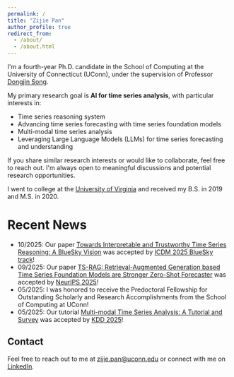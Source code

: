 ```yaml
---
permalink: /
title: "Zijie Pan"
author_profile: true
redirect_from: 
  - /about/
  - /about.html
---
```


I'm a fourth-year Ph.D. candidate in the School of Computing at the University of Connecticut (UConn), under the supervision of Professor [Dongjin Song](https://songdj.github.io/). 

My primary research goal is **AI for time series analysis**, with particular interests in:

- Time series reasoning system
- Advancing time series forecasting with time series foundation models
- Multi-modal time series analysis
- Leveraging Large Language Models (LLMs) for time series forecasting and understanding
<!-- - Graph-based learning for temporal biomedical and healthcare data -->



If you share similar research interests or would like to collaborate, feel free to reach out. I'm always open to meaningful discussions and potential research opportunities.

I went to college at the [University of Virginia](https://www.virginia.edu/) and received my B.S. in 2019 and M.S. in 2020.

<i class="fas fa-newspaper"></i> Recent News
======
- 10/2025: Our paper [Towards Interpretable and Trustworthy Time Series Reasoning: A BlueSky Vision](https://arxiv.org/abs/2510.16980) was accepted by [ICDM 2025 BlueSky track](https://www3.cs.stonybrook.edu/~icdm2025/cfbtp.html)!
- 09/2025: Our paper [TS-RAG: Retrieval-Augmented Generation based Time Series Foundation Models are Stronger Zero-Shot Forecaster](https://arxiv.org/abs/2503.07649) was accepted by [NeurIPS 2025](https://neurips.cc/)!
- 05/2025: I was honored to receive the Predoctoral Fellowship for Outstanding Scholarly and Research Accomplishments from the School of Computing at UConn!
- 05/2025: Our tutorial [Multi-modal Time Series Analysis: A Tutorial and Survey](https://arxiv.org/abs/2503.13709) was accepted by [KDD 2025](https://kdd2025.kdd.org/)!



<!-- <i class="fas fa-book"></i> Publications
======
(* indicates equal contribution)

- **Towards Interpretable and Trustworthy Time Series Reasoning: A BlueSky Vision**  
  **Kanghui Ning**, Zijie Pan, Yushan Jiang, Anderson Schneider, Yuriy Nevmyvaka, Dongjin Song  
  ICDM, 2025s  
  <i class="fas fa-file-alt"></i> [Paper](https://arxiv.org/abs/2510.16980)

- **TS-RAG: Retrieval-Augmented Generation based Time Series Foundation Models are Stronger Zero-Shot Forecaster**  
  **Kanghui Ning**, Zijie Pan, Yu Liu, Yushan Jiang, James Y. Zhang, Kashif Rasul, Anderson Schneider, Lintao Ma, Yuriy Nevmyvaka, Dongjin Song  
  NeurIPS, 2025  
  <i class="fas fa-file-alt"></i> [Paper](https://arxiv.org/abs/2503.07649)  <i class="fab fa-github"></i> [GitHub](https://github.com/UConn-DSIS/TS-RAG)


- **Multi-modal Time Series Analysis: A Tutorial and Survey**  
  Yushan Jiang.<sup>*</sup>, **Kanghui Ning.**<sup>*</sup>, Zijie Pan.<sup>*</sup>, Xuyang Shen, Jingchao Ni, Wenchao Yu, Anderson Schneider, Haifeng Chen, Yuriy Nevmyvaka, & Dongjin Song  
  KDD, 2025  
  <i class="fas fa-file-alt"></i> [Paper](https://arxiv.org/abs/2503.13709) <i class="fab fa-github"></i> [GitHub](https://github.com/UConn-DSIS/Multi-modal-Time-Series-Analysis) -->

## Contact

Feel free to reach out to me at [zijie.pan@uconn.edu](mailto:kanghui.ning@uconn.edu) or connect with me on [LinkedIn](https://www.linkedin.com/in/zijiepan/).

<!-- ---
<div align="center">
<img src="https://visitor-badge.laobi.icu/badge?page_id=kanghui-learning.kanghui-learning.github.io" alt="visitors">
</div> -->

<!-- Temporarily hidden Clustrmaps
<div align="center">
<script type="text/javascript" id="clustrmaps" src="//clustrmaps.com/map_v2.js?d=aAZokZZv-XBXNoxuh7eMpn_lhRpDACPFpXTF2tWIEPA&cl=ffffff&w=a"></script>
</div>
-->

